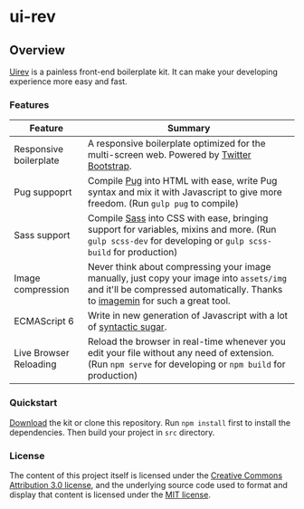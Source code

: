 # ui-rev

## Overview
[Uirev](https://github.com/jefrydco/uirev) is a painless front-end boilerplate kit. It can make your developing experience more easy and fast.

### Features
| Feature | Summary                                                                                                                                                                                                                                                     |
|---------|---------|
| Responsive boilerplate | A responsive boilerplate optimized for the multi-screen web. Powered by [Twitter Bootstrap](http://getbootstrap.com). |
| Pug suppoprt | Compile [Pug](https://pugjs.org) into HTML with ease, write Pug syntax and mix it with Javascript to give more freedom. (Run `gulp pug` to compile)|
| Sass support | Compile [Sass](http://sass-lang.com/) into CSS with ease, bringing support for variables, mixins and more. (Run `gulp scss-dev` for developing or `gulp scss-build` for production) |
| Image compression | Never think about compressing your image manually, just copy your image into `assets/img` and it'll be compressed automatically. Thanks to [imagemin](https://github.com/imagemin/imagemin) for such a great tool. |
| ECMAScript 6 | Write in new generation of Javascript with a lot of [syntactic sugar](https://en.wikipedia.org/wiki/Syntactic_sugar). |
| Live Browser Reloading | Reload the browser in real-time whenever you edit your file without any need of extension. (Run `npm serve` for developing or `npm build` for production) |
### Quickstart
[Download]() the kit or clone this repository. Run `npm install` first to install the dependencies. Then build your project in `src` directory.

### License
The content of this project itself is licensed under the [Creative Commons Attribution 3.0 license](http://creativecommons.org/licenses/by/3.0/us/deed.en_US), and the underlying source code used to format and display that content is licensed under the [MIT license](https://github.com/jefrydco/uirev/blob/master/LICENSE).
